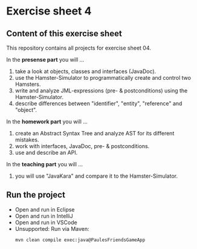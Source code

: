 # Exercise sheet 4

## Content of this exercise sheet
This repository contains all projects for exercise sheet 04.

In the **presense part** you will ...
1. take a look at objects, classes and interfaces (JavaDoc).
2. use the Hamster-Simulator to programmatically create and control two Hamsters.
3. write and analyze JML-expressions (pre- & postconditions) using the Hamster-Simulator.
4. describe differences between "identifier", "entity", "reference" and "object".

In the **homework part** you will ...
1. create an Abstract Syntax Tree and analyze  AST for its different mistakes.
2. work with interfaces, JavaDoc, pre- & postconditions.
3. use and describe an API.

In the **teaching part** you will ...
1. you will use "JavaKara" and compare it to the Hamster-Simulator.

## Run the project
- Open and run in Eclipse
- Open and run in IntelliJ
- Open and run in VSCode
- Unsupported: Run via Maven:
  ```sh
  mvn clean compile exec:java@PaulesFriendsGameApp
  ```
 
